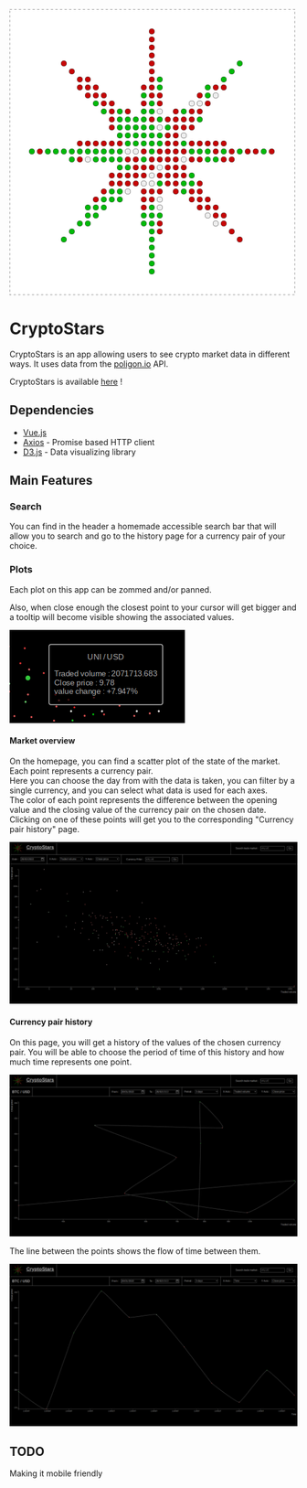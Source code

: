 ![logo](img/logo.svg)
# CryptoStars

CryptoStars is an app allowing users to see crypto market data in different ways.
It uses data from the [poligon.io](https://polygon.io/) API.

CryptoStars is available [here](https://cryptostars.bbaloup.fr) !

## Dependencies

- [Vue.js](https://vuejs.org/)
- [Axios](https://github.com/axios/axios) - Promise based HTTP client
- [D3.js](https://github.com/d3/d3) - Data visualizing library

## Main Features

### Search

You can find in the header a homemade accessible search bar that will allow you to search and go to the history page for a currency pair of your choice.

### Plots

Each plot on this app can be zommed and/or panned.  

Also, when close enough the closest point to your cursor will get bigger and a tooltip will become visible showing the associated values.  

![tooltip](img/2022-02-28_02-15.png)

#### Market overview

On the homepage, you can find a scatter plot of the state of the market. Each point represents a currency pair.  
Here you can choose the day from with the data is taken, you can filter by a single currency, and you can select what data is used for each axes.  
The color of each point represents the difference between the opening value and the closing value of the currency pair on the chosen date.  
Clicking on one of these points will get you to the corresponding "Currency pair history" page. 

![picture of the homepage](img/homePage.png)

#### Currency pair history

On this page, you will get a history of the values of the chosen currency pair.
You will be able to choose the period of time of this history and how much time represents one point.

![currency pair history page](img/cryptoPage.png)

The line between the points shows the flow of time between them.

![currency pair history page with a time based plot](img/cryptoPage-time.png)

## TODO

Making it mobile friendly
